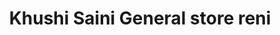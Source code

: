 ---
title: "Khushi Saini  General store reni"
url: /reni/khushi-saini-general-store-reni/
shop: shop
---
